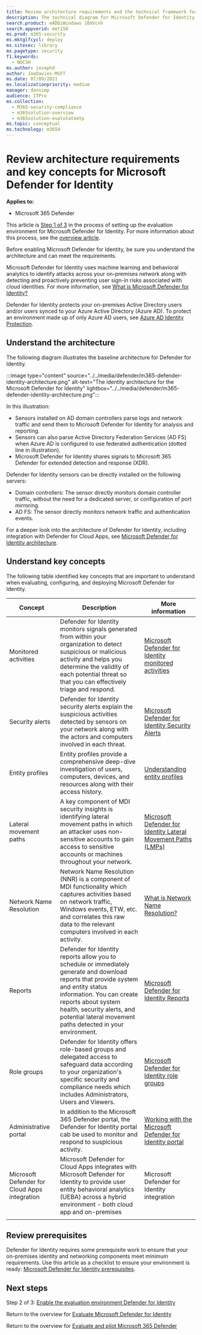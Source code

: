 ```yaml
---
title: Review architecture requirements and the technical framework for Microsoft Defender for Identity
description: The technical diagram for Microsoft Defender for Identity in Microsoft 365 Defender will help you understand identity in Microsoft 365 before you build your trial lab or pilot environment.
search.product: eADQiWindows 10XVcnh
search.appverid: met150
ms.prod: m365-security
ms.mktglfcycl: deploy
ms.sitesec: library
ms.pagetype: security
f1.keywords: 
  - NOCSH
ms.author: josephd
author: JoeDavies-MSFT
ms.date: 07/09/2021
ms.localizationpriority: medium
manager: dansimp
audience: ITPro
ms.collection: 
  - M365-security-compliance
  - m365solution-overview
  - m365solution-evalutatemtp
ms.topic: conceptual
ms.technology: m365d
---
```


# Review architecture requirements and key concepts for Microsoft Defender for Identity


**Applies to:**
- Microsoft 365 Defender

This article is [Step 1 of 3](eval-defender-identity-overview.md) in the process of setting up the evaluation environment for Microsoft Defender for Identity. For more information about this process, see the [overview article](eval-defender-identity-overview.md).

Before enabling Microsoft Defender for Identity, be sure you understand the architecture and can meet the requirements.

Microsoft Defender for Identity uses machine learning and behavioral analytics to identify attacks across your on-premises network along with detecting and proactively preventing user sign-in risks associated with cloud identities. For more information, see [What is Microsoft Defender for Identity?](/defender-for-identity/what-is)

Defender for Identity protects your on-premises Active Directory users and/or users synced to your Azure Active Directory (Azure AD). To protect an environment made up of only Azure AD users, see [Azure AD Identity Protection](/azure/active-directory/identity-protection/overview-identity-protection).

## Understand the architecture

The following diagram illustrates the baseline architecture for Defender for Identity. 

:::image type="content" source="../../media/defender/m365-defender-identity-architecture.png" alt-text="The identity architecture for the Microsoft Defender for Identity" lightbox="../../media/defender/m365-defender-identity-architecture.png":::

In this illustration:

- Sensors installed on AD domain controllers parse logs and network traffic and send them to Microsoft Defender for Identity for analysis and reporting.
-  Sensors can also parse Active Directory Federation Services (AD FS) when Azure AD is configured to use federated authentication (dotted line in illustration). 
- Microsoft Defender for Identity shares signals to Microsoft 365 Defender for extended detection and response (XDR).

Defender for Identity sensors can be directly installed on the following servers:

- Domain controllers: The sensor directly monitors domain controller traffic, without the need for a dedicated server, or configuration of port mirroring.
- AD FS: The sensor directly monitors network traffic and authentication events.

For a deeper look into the architecture of Defender for Identity, including integration with Defender for Cloud Apps, see [Microsoft Defender for Identity architecture](/defender-for-identity/architecture).


## Understand key concepts

The following table identified key concepts that are important to understand when evaluating, configuring, and deploying Microsoft Defender for Identity.

|Concept  |Description |More information  |
|---------|---------|---------|
| Monitored activities | Defender for Identity monitors signals generated from within your organization to detect suspicious or malicious activity and helps you determine the validity of each potential threat so that you can effectively triage and respond.  |  [Microsoft Defender for Identity monitored activities](/defender-for-identity/monitored-activities)       |
| Security alerts    | Defender for Identity security alerts explain the suspicious activities detected by sensors on your network along with the actors and computers involved in each threat.   | [Microsoft Defender for Identity Security Alerts](/defender-for-identity/suspicious-activity-guide?tabs=external)    |
| Entity profiles    | Entity profiles provide a comprehensive deep-dive investigation of users, computers, devices, and resources along with their access history.   | [Understanding entity profiles](/defender-for-identity/entity-profiles)  |
| Lateral movement paths    | A key component of MDI security insights is identifying lateral movement paths in which an attacker uses non-sensitive accounts to gain access to sensitive accounts or machines throughout your network.  | [Microsoft Defender for Identity Lateral Movement Paths (LMPs)](/defender-for-identity/use-case-lateral-movement-path)  |
| Network Name Resolution    |  Network Name Resolution (NNR) is a component of MDI functionality which captures activities based on network traffic, Windows events, ETW, etc. and correlates this raw data to the relevant computers involved in each activity.       | [What is Network Name Resolution?](/defender-for-identity/nnr-policy)      |
| Reports    | Defender for Identity reports allow you to schedule or immediately generate and download reports that provide system and entity status information.  You can create reports about system health, security alerts, and potential lateral movement paths detected in your environment.   | [Microsoft Defender for Identity Reports ](/defender-for-identity/reports)       |
| Role groups    | Defender for Identity offers role-based groups and delegated access to safeguard data according to your organization's specific security and compliance needs which includes Administrators, Users and Viewers.        |  [Microsoft Defender for Identity role groups](/defender-for-identity/role-groups)       |
| Administrative portal    |  In addition to the Microsoft 365 Defender portal, the Defender for Identity portal cab be used to monitor and respond to suspicious activity.      | [Working with the Microsoft Defender for Identity portal](/defender-for-identity/workspace-portal)        |
| Microsoft Defender for Cloud Apps integration   | Microsoft Defender for Cloud Apps integrates with Microsoft Defender for Identity to provide user entity behavioral analytics (UEBA) across a hybrid environment - both cloud app and on-premises   | Microsoft Defender for Identity integration  |
| | | |


## Review prerequisites

Defender for Identity requires some prerequisite work to ensure that your on-premises identity and networking components meet minimum requirements. Use this article as a checklist to ensure your environment is ready: [Microsoft Defender for Identity prerequisites](/defender-for-identity/prerequisites).


## Next steps

Step 2 of 3: [Enable the evaluation environment Defender for Identity](eval-defender-identity-enable-eval.md)

Return to the overview for [Evaluate Microsoft Defender for Identity](eval-defender-identity-overview.md)

Return to the overview for [Evaluate and pilot Microsoft 365 Defender](eval-overview.md) 

